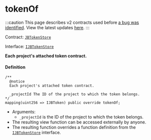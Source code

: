 # tokenOf

:::caution
This page describes v2 contracts used before [a bug was identified](/2022-05-24/). View the latest updates [here](https://juicebox.money/#/v2-bug-updates/).
:::

Contract: [`JBTokenStore`](/protocol/api/contracts/jbtokenstore/README.md)​‌

Interface: [`IJBTokenStore`](/protocol/api/interfaces/ijbtokenstore.md)

**Each project's attached token contract.**

#### Definition

```
/**
  @notice
  Each project's attached token contract.

  _projectId The ID of the project to which the token belongs.
*/
mapping(uint256 => IJBToken) public override tokenOf;
```

* Arguments:
  * `_projectId` is the ID of the project to which the token belongs.
* The resulting view function can be accessed externally by anyone.
* The resulting function overrides a function definition from the [`IJBTokenStore`](/protocol/api/interfaces/ijbtokenstore.md) interface.
